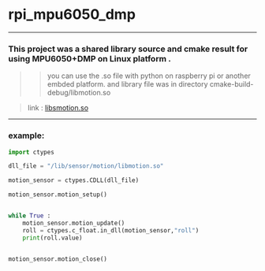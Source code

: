 # rpi_mpu6050_dmp

-----------------------------------------

###  This project was a shared library source and cmake result for using MPU6050+DMP on Linux platform .
>>you can use the .so file with python on raspberry pi or another embded platform.
>>and library file was in directory cmake-build-debug/libmotion.so

>link : [libsmotion.so](https://github.com/china-zhangdj/rpi_mpu6050_dmp/blob/master/cmake-build-debug/libsensor_lib.so)
-----------------------------------------

### example:

```python
import ctypes

dll_file = "/lib/sensor/motion/libmotion.so"

motion_sensor = ctypes.CDLL(dll_file)

motion_sensor.motion_setup()


while True :
    motion_sensor.motion_update()
    roll = ctypes.c_float.in_dll(motion_sensor,"roll")
    print(roll.value)


motion_sensor.motion_close()

```
